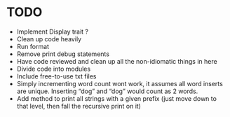 # TODO
- Implement Display trait ?
- Clean up code heavily
- Run format
- Remove print debug statements
- Have code reviewed and clean up all the non-idiomatic things in here
- Divide code into modules
- Include free-to-use txt files
- Simply incrementing word count wont work, it assumes all word inserts are unique.  Inserting “dog” and “dog” would count as 2 words.
- Add method to print all strings with a given prefix (just move down to that level, then fall the recursive print on it)
